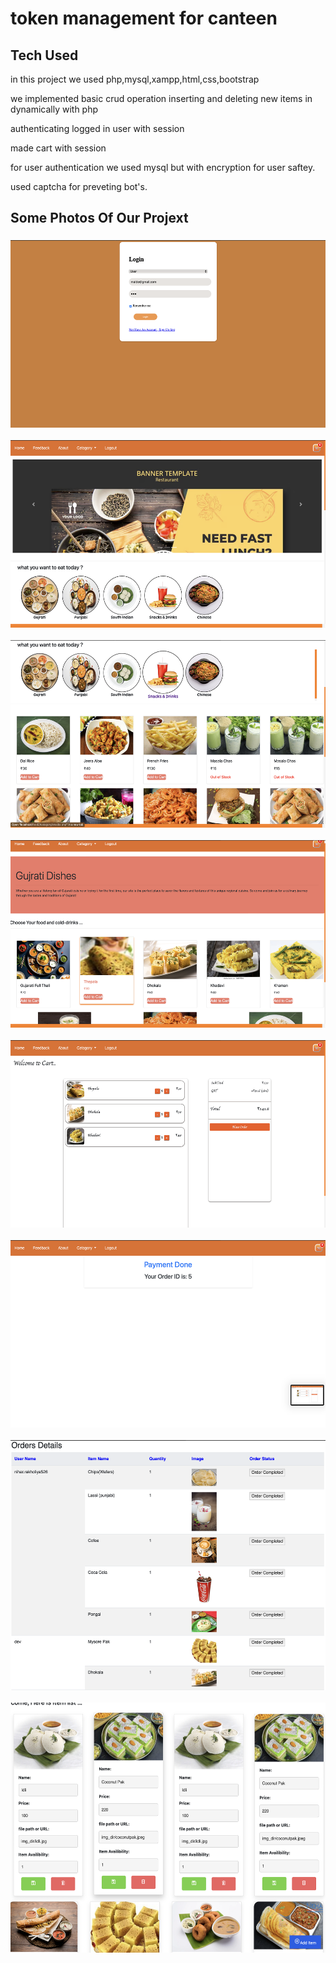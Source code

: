 # token management for canteen
<h2 align="left">Tech Used</h2>
<p>in this project we used php,mysql,xampp,html,css,bootstrap</p>
<p>we implemented basic crud operation inserting and deleting new items in dynamically with php
</p>
<p>authenticating logged in user with session</p>
<p>made cart with session</p>

<p>for user authentication we used mysql but with encryption for user saftey.
</p>
<p>used captcha for preveting bot's.</p>


###

<h2 align="left">Some Photos Of Our Projext</h2>

###

<div align="left">
  <img src="8.png" height="300" alt="javascript logo"  />
  <img width="400" />
  <img src="7.png" height="300" alt="javascript logo"  />
  <img width="400" />
  <img src="6.png" height="300" alt="javascript logo"  />
  <img width="400" />
  <img src="5.png" height="300" alt="javascript logo"  />
  <img width="400" />
  <img src="4.png" height="300" alt="javascript logo"  />
  <img width="400" />
  <img src="3.png" height="300" alt="javascript logo"  />
  <img width="400" />
  <img src="2.png" height="400" alt="javascript logo"  />
  <img width="500" />
  <img src="1.png" height="400" alt="javascript logo"  />
  <img width="500" />

</div>


